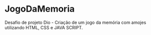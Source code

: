 # JogoDaMemoria
Desafio de projeto Dio - Criação de um jogo da memória com amojes utilizando HTML, CSS e JAVA SCRIPT.
